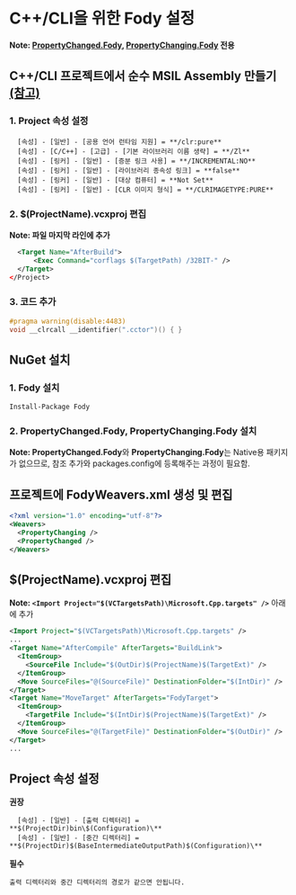 # C++/CLI을 위한 Fody 설정
**Note: [**PropertyChanged.Fody**](https://github.com/Fody/PropertyChanged), [**PropertyChanging.Fody**](https://github.com/Fody/PropertyChanging) 전용**

## C++/CLI 프로젝트에서 순수 MSIL Assembly 만들기 [(참고)](https://stackoverflow.com/questions/6695727/creating-a-pure-msil-assembly-from-a-c-cli-project)
### 1. Project 속성 설정
```
  [속성] - [일반] - [공용 언어 런타임 지원] = **/clr:pure**  
  [속성] - [C/C++] - [고급] - [기본 라이브러리 이름 생략] = **/Zl**  
  [속성] - [링커] - [일반] - [증분 링크 사용] = **/INCREMENTAL:NO**  
  [속성] - [링커] - [일반] - [라이브러리 종속성 링크] = **false**  
  [속성] - [링커] - [일반] - [대상 컴퓨터] = **Not Set**  
  [속성] - [링커] - [일반] - [CLR 이미지 형식] = **/CLRIMAGETYPE:PURE**
```
### 2. $(ProjectName).vcxproj 편집
  **Note: 파일 마지막 라인에 추가**
  ```xml
    <Target Name="AfterBuild">
        <Exec Command="corflags $(TargetPath) /32BIT-" />
    </Target>
  </Project>
  ```
### 3. 코드 추가
  ```cpp
  #pragma warning(disable:4483)
  void __clrcall __identifier(".cctor")() { }
  ```

## NuGet 설치
### 1. Fody 설치
```
Install-Package Fody
```
### 2. PropertyChanged.Fody, PropertyChanging.Fody 설치
**Note: PropertyChanged.Fody**와 **PropertyChanging.Fody**는 Native용 패키지가 없으므로, 참조 추가와 packages.config에 등록해주는 과정이 필요함.

## 프로젝트에 FodyWeavers.xml 생성 및 편집
```xml
<?xml version="1.0" encoding="utf-8"?>
<Weavers>
  <PropertyChanging />
  <PropertyChanged />
</Weavers>
```

## $(ProjectName).vcxproj 편집
**Note: `<Import Project="$(VCTargetsPath)\Microsoft.Cpp.targets" />`** 아래에 추가
```xml
<Import Project="$(VCTargetsPath)\Microsoft.Cpp.targets" />
...
<Target Name="AfterCompile" AfterTargets="BuildLink">
  <ItemGroup>
    <SourceFile Include="$(OutDir)$(ProjectName)$(TargetExt)" />
  </ItemGroup>
  <Move SourceFiles="@(SourceFile)" DestinationFolder="$(IntDir)" />
</Target>
<Target Name="MoveTarget" AfterTargets="FodyTarget">
  <ItemGroup>
    <TargetFile Include="$(IntDir)$(ProjectName)$(TargetExt)" />
  </ItemGroup>
  <Move SourceFiles="@(TargetFile)" DestinationFolder="$(OutDir)" />
</Target>
...
```
## Project 속성 설정
**권장**
```
  [속성] - [일반] - [출력 디렉터리] = **$(ProjectDir)bin\$(Configuration)\**  
  [속성] - [일반] - [중간 디렉터리] = **$(ProjectDir)$(BaseIntermediateOutputPath)$(Configuration)\**
```
**필수**
```
출력 디렉터리와 중간 디렉터리의 경로가 같으면 안됩니다.
```
